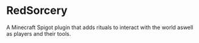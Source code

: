 # RedSorcery

A Minecraft Spigot plugin that adds rituals to interact with the world aswell as players and their tools.

